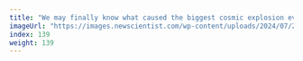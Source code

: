 ```yaml
---
title: "We may finally know what caused the biggest cosmic explosion ever seen"
imageUrl: "https://images.newscientist.com/wp-content/uploads/2024/07/25123437/SEI_213963951.jpg?width=788"
index: 139
weight: 139
---
```

